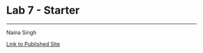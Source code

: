 # Lab 7 - Starter
---
Naina Singh

[Link to Published Site](https://n2singh.github.io/lab7-starter/)
